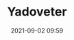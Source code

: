 ---
title: Yadoveter
date: 2021-09-02 09:59
img-url: https://bafybeiaa5n24xujvj2n2xxoaqa4vxf23qqgeavijq2ekf22xfitpzs7n3m.ipfs.infura-ipfs.io/
---